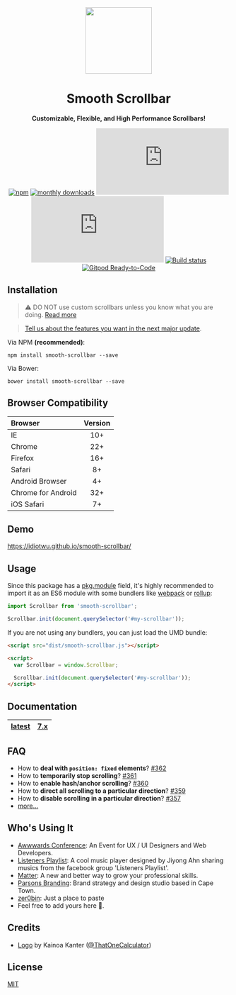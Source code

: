 <div align="center">

<a href="https://idiotwu.github.io/smooth-scrollbar/">
  <img src="docs/assets/logo.svg" height="150px" />
</a>

# Smooth Scrollbar

**Customizable, Flexible, and High Performance Scrollbars!**

[![npm][npm-version-badge]](https://www.npmjs.com/package/smooth-scrollbar)
[![monthly downloads][npm-downloads-badge]](https://www.npmjs.com/package/smooth-scrollbar)
[![core size][size-badge]](dist/smooth-scrollbar.js)
[![gzip size][gzip-size-badge]](dist/smooth-scrollbar.js)
[![Build status][github-action-badge]](https://github.com/idiotWu/smooth-scrollbar/actions/workflows/deploy.yml)
[![Gitpod Ready-to-Code][gitpod-badge]](https://gitpod.io/from-referrer/)

</div>

## Installation

> ⚠️ DO NOT use custom scrollbars unless you know what you are doing. [Read more](docs/caveats.md)

> [Tell us about the features you want in the next major update](https://github.com/idiotWu/smooth-scrollbar/discussions/392).

Via NPM **(recommended)**:

```
npm install smooth-scrollbar --save
```

Via Bower:

```
bower install smooth-scrollbar --save
```

## Browser Compatibility

| Browser | Version |
| :------ | :-----: |
| IE      | 10+     |
| Chrome  | 22+     |
| Firefox | 16+     |
| Safari  | 8+      |
| Android Browser | 4+ |
| Chrome for Android | 32+ |
| iOS Safari | 7+ |

## Demo

https://idiotwu.github.io/smooth-scrollbar/

## Usage

Since this package has a [pkg.module](https://github.com/rollup/rollup/wiki/pkg.module) field, it's highly recommended to import it as an ES6 module with some bundlers like [webpack](https://webpack.js.org/) or [rollup](https://rollupjs.org/):

```js
import Scrollbar from 'smooth-scrollbar';

Scrollbar.init(document.querySelector('#my-scrollbar'));
```

If you are not using any bundlers, you can just load the UMD bundle:

```html
<script src="dist/smooth-scrollbar.js"></script>

<script>
  var Scrollbar = window.Scrollbar;

  Scrollbar.init(document.querySelector('#my-scrollbar'));
</script>
```

## Documentation

| [latest](docs) | [7.x](https://github.com/idiotWu/smooth-scrollbar/tree/7.x) |
|----|----|

## FAQ

- How to **deal with `position: fixed` elements**? [#362](https://github.com/idiotWu/smooth-scrollbar/discussions/362#discussioncomment-854090)
- How to **temporarily stop scrolling**? [#361](https://github.com/idiotWu/smooth-scrollbar/discussions/361#discussioncomment-854079)
- How to **enable hash/anchor scrolling**? [#360](https://github.com/idiotWu/smooth-scrollbar/discussions/360#discussioncomment-854071)
- How to **direct all scrolling to a particular direction**? [#359](https://github.com/idiotWu/smooth-scrollbar/discussions/359#discussioncomment-854052)
- How to **disable scrolling in a particular direction**? [#357](https://github.com/idiotWu/smooth-scrollbar/discussions/357#discussioncomment-854036)
- [more...](https://github.com/idiotWu/smooth-scrollbar/discussions/categories/faq)

## Who's Using It

- [Awwwards Conference](https://conference.awwwards.com/): An Event for UX / UI Designers and Web Developers.
- [Listeners Playlist](http://lp.anzi.kr/): A cool music player designed by Jiyong Ahn sharing musics from the facebook group 'Listeners Playlist'.
- [Matter](https://matterapp.com/): A new and better way to grow your professional skills.
- [Parsons Branding](https://www.parsonsbranding.com/): Brand strategy and design studio based in Cape Town.
- [zer0bin](https://zer0b.in): Just a place to paste
- Feel free to add yours here 🤗.

## Credits

- [Logo](https://github.com/idiotWu/smooth-scrollbar/discussions/461) by Kainoa Kanter ([@ThatOneCalculator](https://github.com/ThatOneCalculator))

## License

[MIT](LICENSE)

[npm-version-badge]: https://img.shields.io/npm/v/smooth-scrollbar.svg?style=for-the-badge
[npm-downloads-badge]: https://img.shields.io/npm/dm/smooth-scrollbar.svg?style=for-the-badge
[github-action-badge]: https://img.shields.io/github/workflow/status/idiotWu/smooth-scrollbar/Deploy%20to%20GitHub%20Pages?style=for-the-badge
[size-badge]: http://img.badgesize.io/idiotWu/smooth-scrollbar/master/dist/smooth-scrollbar.js?label=core%20size&style=for-the-badge
[gzip-size-badge]: http://img.badgesize.io/idiotWu/smooth-scrollbar/master/dist/smooth-scrollbar.js?label=gzip%20size&compression=gzip&style=for-the-badge
[gitpod-badge]: https://img.shields.io/badge/Gitpod-Ready--to--Code-blue?style=for-the-badge
